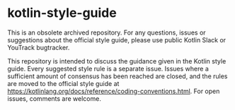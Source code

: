 # kotlin-style-guide

This is an obsolete archived repository. For any questions, issues or suggestions about the official style guide, please use public Kotlin Slack or YouTrack bugtracker.

This repository is intended to discuss the guidance given in the Kotlin style guide. 
Every suggested style rule is a separate issue.
Issues where a sufficient amount of consensus has been reached are closed, and the rules are moved to the official style guide at https://kotlinlang.org/docs/reference/coding-conventions.html.
For open issues, comments are welcome.
